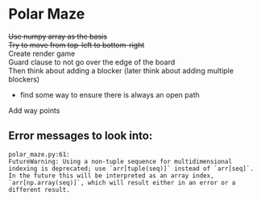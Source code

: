 # Polar Maze

~~Use numpy array as the basis~~\
~~Try to move from top-left to bottom-right~~\
Create render game\
Guard clause to not go over the edge of the board\
Then think about adding a blocker (later think about adding multiple blockers)
- find some way to ensure there is always an open path

Add way points

## Error messages to look into:
```
polar_maze.py:61: 
FutureWarning: Using a non-tuple sequence for multidimensional indexing is deprecated; use `arr[tuple(seq)]` instead of `arr[seq]`. In the future this will be interpreted as an array index, `arr[np.array(seq)]`, which will result either in an error or a different result.
```
